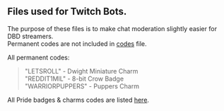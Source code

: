 ## Files used for Twitch Bots.

The purpose of these files is to make chat moderation slightly easier for DBD streamers.  
Permanent codes are not included in [codes](../main/codes) file.

All permanent codes:
>"LETSROLL" - Dwight Miniature Charm\
>"REDDIT1MIL" - 8-bit Crow Badge\
>"WARRIORPUPPERS" - Puppers Charm

All Pride badges & charms codes are listed [here](https://x.com/paulieesther1/status/1937244895829274849).
